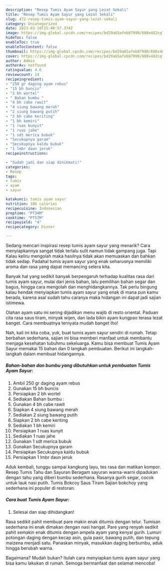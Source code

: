 ```yaml
---
description: "Resep Tumis Ayam Sayur yang Lezat Sekali"
title: "Resep Tumis Ayam Sayur yang Lezat Sekali"
slug: 472-resep-tumis-ayam-sayur-yang-lezat-sekali
category: Uncategorized
date: 2023-03-10T15:40:57.374Z
image: https://img-global.cpcdn.com/recipes/bd29a65afeb87990/680x482cq70/tumis-ayam-sayur-foto-resep-utama.jpg
hideToc: false
enableToc: true
enableTocContent: false
thumbnail: https://img-global.cpcdn.com/recipes/bd29a65afeb87990/680x482cq70/tumis-ayam-sayur-foto-resep-utama.jpg
cover: https://img-global.cpcdn.com/recipes/bd29a65afeb87990/680x482cq70/tumis-ayam-sayur-foto-resep-utama.jpg
author: Admin
authorAv: notfound
ratingvalue: 4.6
reviewcount: 14
recipeingredient:
- "250 gr daging ayam rebus"
- "15 bh buncis"
- "2 bh wortel"
- " Bahan bumbu "
- "4 bh cabe rawit"
- "4 siung bawang merah"
- "2 siung bawang putih"
- "2 bh cabe keriting"
- "1 bh kemiri"
- "1 ruas kunyit"
- "1 ruas jahe"
- "1 sdt merica bubuk"
- "Secukupnya garam"
- "Secukupnya kaldu bubuk"
- "1 lmbr daun jeruk"
recipeinstructions:

- "Sudah jadi dan siap dinikmati!"
categories:
- Resep
tags:
- tumis
- ayam
- sayur

katakunci: tumis ayam sayur 
nutrition: 186 calories
recipecuisine: Indonesian
preptime: "PT34M"
cooktime: "PT57M"
recipeyield: "4"
recipecategory: Dinner

---
```



Sedang mencari inspirasi resep tumis ayam sayur yang menarik? Cara menyiapkannya sangat tidak terlalu sulit namun tidak gampang juga. Tapi Kalau keliru mengolah maka hasilnya tidak akan memuaskan dan bahkan tidak sedap. Padahal tumis ayam sayur yang enak seharusnya memiliki aroma dan rasa yang dapat memancing selera kita.


Banyak hal yang sedikit banyak berpengaruh terhadap kualitas rasa dari tumis ayam sayur, mulai dari jenis bahan, lalu pemilihan bahan segar dan bagus, hingga cara mengolah dan menghidangkannya. Tak perlu bingung kalau hendak menyiapkan tumis ayam sayur yang enak di mana pun kamu berada, karena asal sudah tahu caranya maka hidangan ini dapat jadi sajian istimewa.

Olahan ayam satu ini sering dijadikan menu wajib di resto oriental. Paduan cita rasa saus tiram, minyak wijen, dan lada bikin ayam kungpao terasa lezat banget. Cara membuatnya ternyata mudah banget lho!


Nah, kali ini kita coba, yuk, buat tumis ayam sayur sendiri di rumah. Tetap berbahan sederhana, sajian ini bisa memberi manfaat untuk membantu menjaga kesehatan tubuhmu sekeluarga. Kamu bisa membuat Tumis Ayam Sayur memakai 15 bahan dan 0 langkah pembuatan. Berikut ini langkah-langkah dalam membuat hidangannya.

<!--inarticleads1-->

##### Bahan-bahan dan bumbu yang dibutuhkan untuk pembuatan Tumis Ayam Sayur:

1. Ambil 250 gr daging ayam rebus
1. Gunakan 15 bh buncis
1. Persiapkan 2 bh wortel
1. Sediakan  Bahan bumbu :
1. Gunakan 4 bh cabe rawit
1. Siapkan 4 siung bawang merah
1. Sediakan 2 siung bawang putih
1. Siapkan 2 bh cabe keriting
1. Sediakan 1 bh kemiri
1. Persiapkan 1 ruas kunyit
1. Sediakan 1 ruas jahe
1. Gunakan 1 sdt merica bubuk
1. Gunakan Secukupnya garam
1. Persiapkan Secukupnya kaldu bubuk
1. Persiapkan 1 lmbr daun jeruk


Aduk kembali, tunggu sampai kangkung layu, tes rasa dan matikan kompor. Resep Tumis Tahu dan Sayuran Beragam sayuran warna-warni dipadukan dengan tahu yang diberi bumbu sederhana. Rasanya gurih segar, cocok untuk lauk nasi putih. Tumis Bokcoy Saus Tiram Sajian bokchoy yang sederhana ini populer di restoran. 

<!--inarticleads2-->

##### Cara buat Tumis Ayam Sayur:


1. Selesai dan siap dihidangkan!

Rasa sedikit pahit membuat pare makin enak ditumis dengan telur. Tumisan sederhana ini enak dimakan dengan nasi hangat. Pare yang renyah sedikit pahit semakin enak ditumis dengan ampela ayam yang kenyal gurih. Lumuri potongan daging dengan kecap asin, gula pasir, bawang putih, dan tepung maizena menjadi satu. Panaskan minyak, masukkan daging berbumbu, aduk hingga berubah warna. 

Bagaimana? Mudah bukan? Itulah cara menyiapkan tumis ayam sayur yang bisa kamu lakukan di rumah. Semoga bermanfaat dan selamat mencoba!
